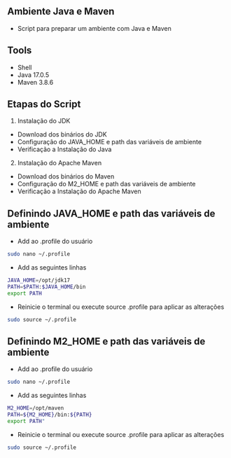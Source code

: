 ## Ambiente Java e Maven

- Script para preparar um ambiente com Java e Maven

## Tools
- Shell
- Java 17.0.5
- Maven 3.8.6

## Etapas do Script

1. Instalação do JDK
- Download dos binários do JDK
- Configuração do JAVA_HOME e path das variáveis de ambiente
- Verificação a Instalação do Java

2. Instalação do Apache Maven
- Download dos binários do Maven
- Configuração do M2_HOME e path das variáveis de ambiente
- Verificação a Instalação do Apache Maven

## Definindo JAVA_HOME e path das variáveis de ambiente

- Add ao .profile do usuário

```bash
sudo nano ~/.profile
```

- Add as seguintes linhas

```bash
JAVA_HOME=/opt/jdk17        
PATH=$PATH:$JAVA_HOME/bin  
export PATH      
```         

- Reinicie o terminal ou execute source .profile para aplicar as alterações
```bash
sudo source ~/.profile                           
```

## Definindo M2_HOME e path das variáveis de ambiente

- Add ao .profile do usuário

```bash
sudo nano ~/.profile
```

- Add as seguintes linhas

```bash
M2_HOME=/opt/maven                               
PATH=${M2_HOME}/bin:${PATH}                      
export PATH"        
```  

- Reinicie o terminal ou execute source .profile para aplicar as alterações

```bash
sudo source ~/.profile                           
```